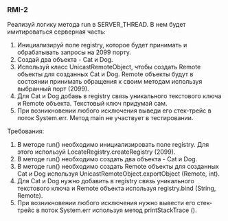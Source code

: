 
### RMI-2

Реализуй логику метода run в SERVER_THREAD. В нем будет имитироваться серверная часть:
1) Инициализируй поле registry, которое будет принимать и обрабатывать запросы на 2099 порту.
2) Создай два объекта - Cat и Dog.
3) Используй класс UnicastRemoteObject, чтобы создать Remote объекты для созданных Cat и Dog.
Remote объекты будут в состоянии принимать обращения к своим методам используя выбранный порт (2099).
4) Для Cat и Dog добавь в registry связь уникального текстового ключа и Remote объекта. Текстовый ключ придумай сам.
5) При возникновении любого исключения выведи его стек-трейс в поток System.err.
Метод main не участвует в тестировании.


Требования:
1.	В методе run() необходимо инициализировать поле registry. Для этого используй LocateRegistry.createRegistry (2099).
2.	В методе run() необходимо создать два объекта - Cat и Dog.
3.	В методе run() необходимо создать Remote объекты для созданных Cat и Dog используя UnicastRemoteObject.exportObject (Remote, int).
4.	Для Cat и Dog нужно добавить в registry связь уникального текстового ключа и Remote объекта используя registry.bind (String, Remote).
5.	При возникновении любого исключения нужно вывести его стек-трейс в поток System.err используя метод printStackTrace ().


